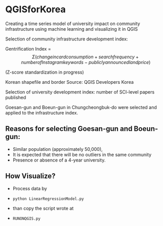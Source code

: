 # QGISforKorea
Creating a time series model of university impact on community infrastructure using machine learning and visualizing it in QGIS


Selection of community infrastructure development index:

Gentrification Index =
$$ Σ (change in card consumption + search frequency + number of Instagram keywords - publicly announced land price) $$

(Z-score standardization in progress)


Korean shapefile and border Source: QGIS Developers Korea

Selection of university development index: number of SCI-level papers published


Goesan-gun and Boeun-gun in Chungcheongbuk-do were selected and applied to the infrastructure index.

## Reasons for selecting Goesan-gun and Boeun-gun:

* Similar population (approximately 50,000),
* It is expected that there will be no outliers in the same community
* Presence or absence of a 4-year university.



## How Visualize? 

* Process data by
*     python LinearRegressionModel.py


* than copy the script wrote at
*     RUNONQGIS.py



